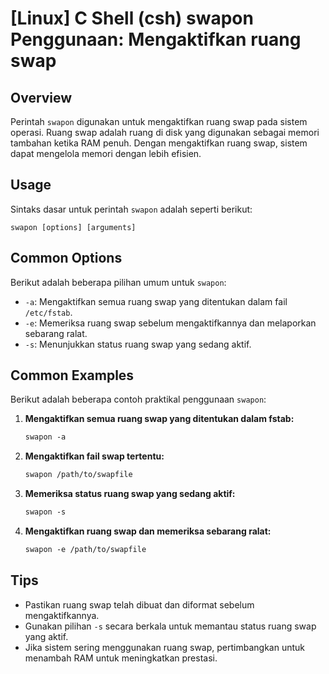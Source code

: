 # [Linux] C Shell (csh) swapon Penggunaan: Mengaktifkan ruang swap

## Overview
Perintah `swapon` digunakan untuk mengaktifkan ruang swap pada sistem operasi. Ruang swap adalah ruang di disk yang digunakan sebagai memori tambahan ketika RAM penuh. Dengan mengaktifkan ruang swap, sistem dapat mengelola memori dengan lebih efisien.

## Usage
Sintaks dasar untuk perintah `swapon` adalah seperti berikut:

```
swapon [options] [arguments]
```

## Common Options
Berikut adalah beberapa pilihan umum untuk `swapon`:

- `-a`: Mengaktifkan semua ruang swap yang ditentukan dalam fail `/etc/fstab`.
- `-e`: Memeriksa ruang swap sebelum mengaktifkannya dan melaporkan sebarang ralat.
- `-s`: Menunjukkan status ruang swap yang sedang aktif.

## Common Examples
Berikut adalah beberapa contoh praktikal penggunaan `swapon`:

1. **Mengaktifkan semua ruang swap yang ditentukan dalam fstab:**
   ```csh
   swapon -a
   ```

2. **Mengaktifkan fail swap tertentu:**
   ```csh
   swapon /path/to/swapfile
   ```

3. **Memeriksa status ruang swap yang sedang aktif:**
   ```csh
   swapon -s
   ```

4. **Mengaktifkan ruang swap dan memeriksa sebarang ralat:**
   ```csh
   swapon -e /path/to/swapfile
   ```

## Tips
- Pastikan ruang swap telah dibuat dan diformat sebelum mengaktifkannya.
- Gunakan pilihan `-s` secara berkala untuk memantau status ruang swap yang aktif.
- Jika sistem sering menggunakan ruang swap, pertimbangkan untuk menambah RAM untuk meningkatkan prestasi.